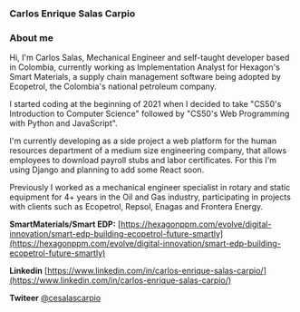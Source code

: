 ### Carlos Enrique Salas Carpio

### About me
Hi, I'm Carlos Salas, Mechanical Engineer and self-taught developer based in Colombia, currently working as Implementation Analyst for Hexagon's Smart Materials, a supply chain management software being adopted by Ecopetrol, the Colombia's national petroleum company.

I started coding at the beginning of 2021 when I decided to take "CS50's Introduction to Computer Science" followed by "CS50's Web Programming with Python and JavaScript".

I'm currently developing as a side project a web platform for the human resources department of a medium size engineering company, that allows employees to download payroll stubs and labor certificates. For this I'm using Django and planning to add some React soon.

Previously I worked as a mechanical engineer specialist in rotary and static equipment for 4+ years in the Oil and Gas industry, participating in projects with clients such as Ecopetrol, Repsol, Enagas and Frontera Energy.

**SmartMaterials/Smart EDP:** [https://hexagonppm.com/evolve/digital-innovation/smart-edp-building-ecopetrol-future-smartly](https://hexagonppm.com/evolve/digital-innovation/smart-edp-building-ecopetrol-future-smartly)

**Linkedin** [https://www.linkedin.com/in/carlos-enrique-salas-carpio/](https://www.linkedin.com/in/carlos-enrique-salas-carpio/)

**Twiteer** [@cesalascarpio](https://twitter.com/cesalascarpio)
